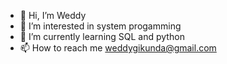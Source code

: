 - 👋 Hi, I’m Weddy
- 👀 I’m interested in system progamming
- 🌱 I’m currently learning SQL and python
- 📫 How to reach me weddygikunda@gmail.com

<!---
caviere/caviere is a ✨ special ✨ repository because its `README.md` (this file) appears on your GitHub profile.
You can click the Preview link to take a look at your changes.
--->
